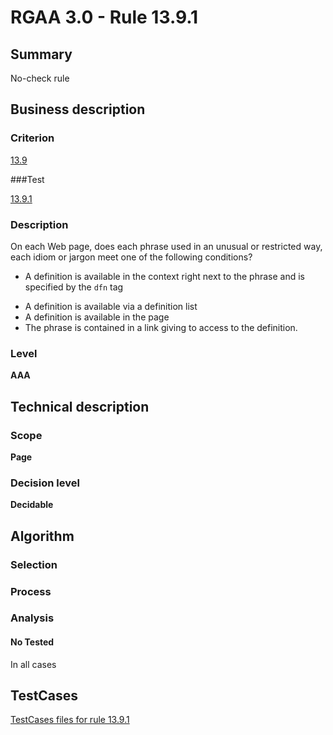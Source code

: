 # RGAA 3.0 -  Rule 13.9.1

## Summary

No-check rule

## Business description

### Criterion

[13.9](http://disic.github.io/rgaa_referentiel_en/RGAA3.0_Criteria_English_version_v1.html#crit-13-9)

###Test

[13.9.1](http://disic.github.io/rgaa_referentiel_en/RGAA3.0_Criteria_English_version_v1.html#test-13-9-1)

### Description
On each Web page, does
    each phrase used in an unusual or restricted way, each
    idiom or jargon meet one of the following conditions?
    <ul><li> A definition is available in the context right
   next to the phrase and is specified by the <code>dfn</code> tag</li>
  <li> A definition is available via a definition list</li>
  <li> A definition is available in the page</li>
  <li>The phrase is contained in a link giving to
   access to the definition.</li>
    </ul> 


### Level

**AAA**

## Technical description

### Scope

**Page**

### Decision level

**Decidable**

## Algorithm

### Selection

### Process

### Analysis

#### No Tested 

In all cases








##  TestCases 

[TestCases files for rule 13.9.1](https://github.com/Asqatasun/Asqatasun/tree/master/rules/rules-rgaa3.0/src/test/resources/testcases/rgaa30/Rgaa30Rule130901/) 


